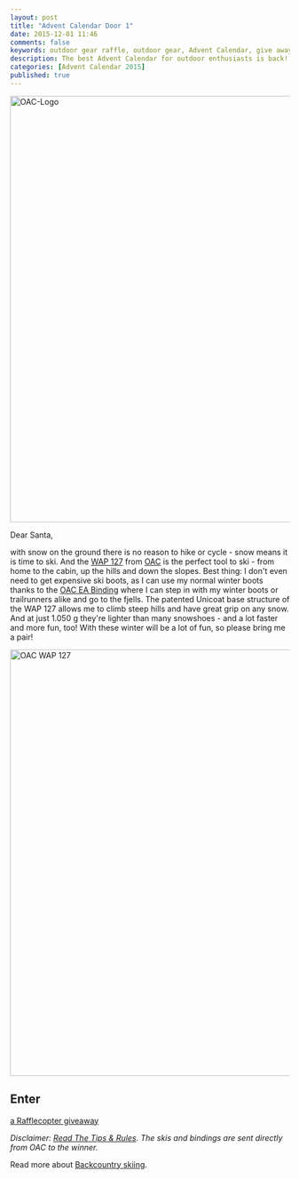 ```yaml
---
layout: post
title: "Advent Calendar Door 1"
date: 2015-12-01 11:46
comments: false
keywords: outdoor gear raffle, outdoor gear, Advent Calendar, give away
description: The best Advent Calendar for outdoor enthusiasts is back! Full of sweet prizes which will enhance your adventures and make them more ultralight & fun - so direct your browser to hikinginfinland.com =)
categories: [Advent Calendar 2015]
published: true
---
```


<a data-flickr-embed="true"  href="http://hikinginfinland.com/2015/12/advent-calendar-door-1.html" title="OAC-Logo"><img src="https://farm8.staticflickr.com/7496/15764883519_e37a8939a1_b.jpg" width="1024" height="768" alt="OAC-Logo"></a><script async src="//embedr.flickr.com/assets/client-code.js" charset="utf-8"></script>

<!-- more -->

Dear Santa,

with snow on the ground there is no reason to hike or cycle - snow means it is time to ski. And the [WAP 127](http://skinbased.com/5/) from [OAC](http://www.oacsport.fi) is the perfect tool to ski - from home to the cabin, up the hills and down the slopes. Best thing: I don't even need to get expensive ski boots, as I can use my normal winter boots thanks to the [OAC EA Binding](http://skinbased.com/10/) where I can step in with my winter boots or trailrunners alike and go to the fjells. The patented Unicoat base structure of the WAP 127 allows me to climb steep hills and have great grip on any snow. And at just 1.050 g they're lighter than many snowshoes - and a lot faster and more fun, too! With these winter will be a lot of fun, so please bring me a pair! 

<a data-flickr-embed="true"  href="http://skinbased.com/5/" title="OAC WAP 127"><img src="https://farm1.staticflickr.com/619/23345928911_d49f8d737f_b.jpg" width="1024" height="768" alt="OAC WAP 127"></a><script async src="//embedr.flickr.com/assets/client-code.js" charset="utf-8"></script>

## Enter

<a class="rcptr" href="http://www.rafflecopter.com/rafl/display/2eafd89557/" rel="nofollow" data-raflid="2eafd89557" data-theme="classic" data-template="547b1bf514e3887a6c34e3c0" id="rcwidget_nv648cwg">a Rafflecopter giveaway</a>
<script src="//widget-prime.rafflecopter.com/launch.js"></script>

*Disclaimer: [Read The Tips & Rules](https://hikinginfinland.com/2015/11/advent-calendar-2015-the-rules.html). The skis and bindings are sent directly from OAC to the winner.*

Read more about [Backcountry skiing](https://hikinginfinland.com/2011/01/backcountry-cross-country-skiing.html).